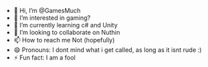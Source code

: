 - 👋 Hi, I’m @GamesMuch
- 👀 I’m interested in gaming?
- 🌱 I’m currently learning c# and Unity 
- 💞️ I’m looking to collaborate on Nuthin
- 📫 How to reach me Not (hopefully)
- 😄 Pronouns: I dont mind what i get called, as long as it isnt rude :)
- ⚡ Fun fact: I am a fool

<!---
GamesMuch/GamesMuch is a ✨ special ✨ repository because its `README.md` (this file) appears on your GitHub profile.
You can click the Preview link to take a look at your changes.
--->

